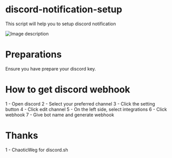 # discord-notification-setup
This script will help you to setup discord notification

![Image description](https://i.imgur.com/SyeAVSm.png)

# Preparations
Ensure you have prepare your discord key.

# How to get discord webhook
1 - Open discord
2 - Select your preferred channel
3 - Click the setting button
4 - Click edit channel
5 - On the left side, select integrations
6 - Click webhook
7 - Give bot name and generate webhook

# Thanks
1 - ChaoticWeg for discord.sh


